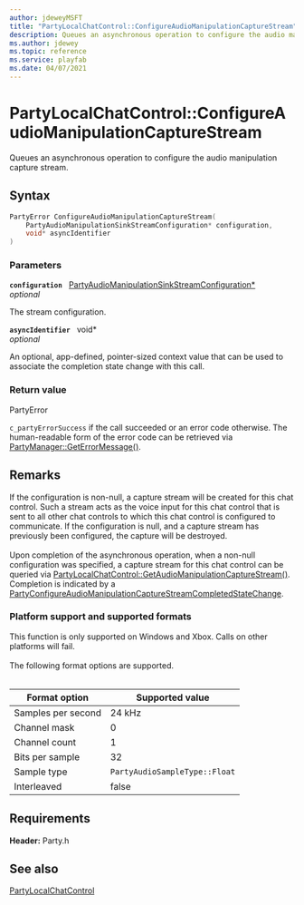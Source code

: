 ```yaml
---
author: jdeweyMSFT
title: "PartyLocalChatControl::ConfigureAudioManipulationCaptureStream"
description: Queues an asynchronous operation to configure the audio manipulation capture stream.
ms.author: jdewey
ms.topic: reference
ms.service: playfab
ms.date: 04/07/2021
---
```


# PartyLocalChatControl::ConfigureAudioManipulationCaptureStream  

Queues an asynchronous operation to configure the audio manipulation capture stream.  

## Syntax  
  
```cpp
PartyError ConfigureAudioManipulationCaptureStream(  
    PartyAudioManipulationSinkStreamConfiguration* configuration,  
    void* asyncIdentifier  
)  
```  
  
### Parameters  
  
**`configuration`** &nbsp; [PartyAudioManipulationSinkStreamConfiguration*](../../../structs/partyaudiomanipulationsinkstreamconfiguration.md)  
*optional*  
  
The stream configuration.  
  
**`asyncIdentifier`** &nbsp; void*  
*optional*  
  
An optional, app-defined, pointer-sized context value that can be used to associate the completion state change with this call.  
  
  
### Return value  
PartyError
  
```c_partyErrorSuccess``` if the call succeeded or an error code otherwise. The human-readable form of the error code can be retrieved via [PartyManager::GetErrorMessage()](../../PartyManager/methods/partymanager_geterrormessage.md).
  
## Remarks  
  
If the configuration is non-null, a capture stream will be created for this chat control. Such a stream acts as the voice input for this chat control that is sent to all other chat controls to which this chat control is configured to communicate. If the configuration is null, and a capture stream has previously been configured, the capture will be destroyed. <br /><br /> Upon completion of the asynchronous operation, when a non-null configuration was specified, a capture stream for this chat control can be queried via [PartyLocalChatControl::GetAudioManipulationCaptureStream()](partylocalchatcontrol_getaudiomanipulationcapturestream.md). Completion is indicated by a [PartyConfigureAudioManipulationCaptureStreamCompletedStateChange](../../../structs/partyconfigureaudiomanipulationcapturestreamcompletedstatechange.md).   

### Platform support and supported formats

 This function is only supported on Windows and Xbox. Calls on other platforms will fail.   <br /><br /> The following format options are supported.   <br /><br />

| Format option | Supported value |
| --- | --- |
| Samples per second | 24 kHz |
| Channel mask | 0 |
| Channel count | 1 |
| Bits per sample | 32 |
| Sample type | ```PartyAudioSampleType::Float``` |
| Interleaved | false |
  
## Requirements  
  
**Header:** Party.h
  
## See also  
[PartyLocalChatControl](../partylocalchatcontrol.md)  

  
  
